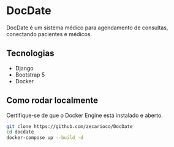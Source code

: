 # DocDate

DocDate é um sistema médico para agendamento de consultas, conectando pacientes e médicos.

## Tecnologias
- Django
- Bootstrap 5
- Docker

## Como rodar localmente
Certifique-se de que o Docker Engine está instalado e aberto.

```bash
git clone https://github.com/zecarioco/DocDate
cd docdate
docker-compose up --build -d
